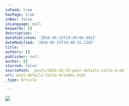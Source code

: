 ```yaml
---
inFeed: true
hasPage: true
inNav: false
inLanguage: null
keywords: []
description: ''
datePublished: '2016-05-23T19:49:06.891Z'
dateModified: '2016-05-23T19:48:15.239Z'
title: ''
authors: []
publisher: null
author: []
starred: false
sourcePath: _posts/2016-05-23-post-details-title-4.md
url: post-details-title-4/index.html
_type: Article

---
```

![](https://the-grid-user-content.s3-us-west-2.amazonaws.com/dcc70cec-41eb-4f61-9e4f-d3c37e191e56.jpg)